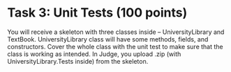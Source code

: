 # Task 3: Unit Tests (100 points)

You will receive a skeleton with three classes inside – UniversityLibrary and TextBook. UniversityLibrary class will have some methods, fields, and constructors. Cover the whole class with the unit test to make sure that the class is working as intended. In Judge, you upload .zip (with UniversityLibrary.Tests inside) from the skeleton.

